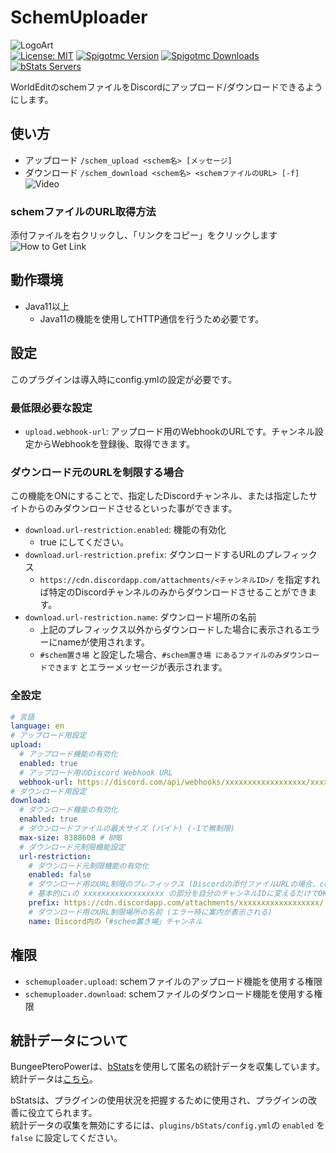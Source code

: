 # SchemUploader
![LogoArt](https://i.gyazo.com/b5b852f4e74c7d76377c7d5fb37ba17f.png)  
[![License: MIT](https://img.shields.io/github/license/Kamesuta/BungeePteroPower?label=License)](LICENSE)
[![Spigotmc Version](https://img.shields.io/spiget/version/115170?logo=spigotmc&label=Spigotmc%20Version)](https://www.spigotmc.org/resources/schemuploader-transfers-your-schematic-data-across-servers-with-discord.115170/)
[![Spigotmc Downloads](https://img.shields.io/spiget/downloads/115170?logo=spigotmc&label=Spigotmc%20Downloads)](https://www.spigotmc.org/resources/schemuploader-transfers-your-schematic-data-across-servers-with-discord.115170/)
[![bStats Servers](https://img.shields.io/bstats/servers/21061?label=bStats%20Servers)](https://bstats.org/plugin/bukkit/SchemUploader/21061)  

WorldEditのschemファイルをDiscordにアップロード/ダウンロードできるようにします。

## 使い方

- アップロード
`/schem_upload <schem名> [メッセージ]`
- ダウンロード
`/schem_download <schem名> <schemファイルのURL> [-f]`
![Video](https://i.gyazo.com/98c1e6c2565a580b6b3d1017228fb513.gif)

### schemファイルのURL取得方法
添付ファイルを右クリックし、「リンクをコピー」をクリックします  
![How to Get Link](https://i.gyazo.com/ded5a89d3618424bc29ecbf6a270bac2.png)

## 動作環境

- Java11以上
  - Java11の機能を使用してHTTP通信を行うため必要です。

## 設定

このプラグインは導入時にconfig.ymlの設定が必要です。

### 最低限必要な設定

- `upload.webhook-url`: アップロード用のWebhookのURLです。チャンネル設定からWebhookを登録後、取得できます。

### ダウンロード元のURLを制限する場合
この機能をONにすることで、指定したDiscordチャンネル、または指定したサイトからのみダウンロードさせるといった事ができます。

- `download.url-restriction.enabled`: 機能の有効化
  - true にしてください。
- `download.url-restriction.prefix`: ダウンロードするURLのプレフィックス
  - `https://cdn.discordapp.com/attachments/<チャンネルID>/` を指定すれば特定のDiscordチャンネルのみからダウンロードさせることができます。
- `download.url-restriction.name`: ダウンロード場所の名前
  - 上記のプレフィックス以外からダウンロードした場合に表示されるエラーにnameが使用されます。
  - `#schem置き場` と設定した場合、`#schem置き場 にあるファイルのみダウンロードできます` とエラーメッセージが表示されます。

### 全設定
```yaml
# 言語
language: en
# アップロード用設定
upload:
  # アップロード機能の有効化
  enabled: true
  # アップロード用のDiscord Webhook URL
  webhook-url: https://discord.com/api/webhooks/xxxxxxxxxxxxxxxxxx/xxxxxxxxxxxxxxxxxxxxxxxxxxxx-xxxxxxxxxxxxxxxxxxxxxxxxxxxxxxxxxxxxxxx
# ダウンロード用設定
download:
  # ダウンロード機能の有効化
  enabled: true
  # ダウンロードファイルの最大サイズ (バイト) (-1で無制限)
  max-size: 8388608 # 8MB
  # ダウンロード元制限機能設定
  url-restriction:
    # ダウンロード元制限機能の有効化
    enabled: false
    # ダウンロード用のURL制限のプレフィックス (Discordの添付ファイルURLの場合、cdn.から始まっていること、末尾に/を付けることに注意する)
    # 基本的に↓の xxxxxxxxxxxxxxxxxx の部分を自分のチャンネルIDに変えるだけでOK
    prefix: https://cdn.discordapp.com/attachments/xxxxxxxxxxxxxxxxxx/
    # ダウンロード用のURL制限場所の名前 (エラー時に案内が表示される)
    name: Discord内の「#schem置き場」チャンネル
```

## 権限

- `schemuploader.upload`: schemファイルのアップロード機能を使用する権限
- `schemuploader.download`: schemファイルのダウンロード機能を使用する権限

## 統計データについて

BungeePteroPowerは、[bStats](https://bstats.org/)を使用して匿名の統計データを収集しています。  
統計データは[こちら](https://bstats.org/plugin/bukkit/SchemUploader/21061)。

bStatsは、プラグインの使用状況を把握するために使用され、プラグインの改善に役立てられます。  
統計データの収集を無効にするには、`plugins/bStats/config.yml`の `enabled` を `false` に設定してください。
